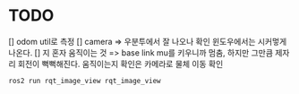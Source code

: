 

# TODO

[] odom util로 측정
[] camera => 우분투에서 잘 나오나 확인 윈도우에서는 시커멓게 나온다.
[] 지 혼자 움직이는 것 => base link mu를 키우니까 멈춤, 하지만 그만큼 제자리 회전이 뻑뻑해진다.
움직이는지 확인은 카메라로 물체 이동 확인

```
ros2 run rqt_image_view rqt_image_view
```